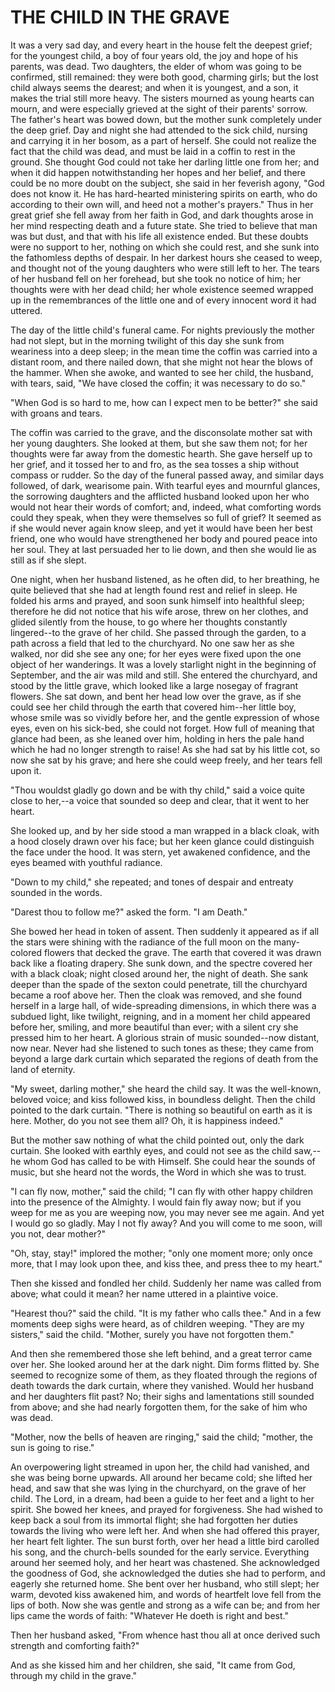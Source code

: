 # THE CHILD IN THE GRAVE

It was a very sad day, and every heart in the house felt the
deepest grief; for the youngest child, a boy of four years old, the
joy and hope of his parents, was dead. Two daughters, the elder of
whom was going to be confirmed, still remained: they were both good,
charming girls; but the lost child always seems the dearest; and
when it is youngest, and a son, it makes the trial still more heavy.
The sisters mourned as young hearts can mourn, and were especially
grieved at the sight of their parents' sorrow. The father's heart
was bowed down, but the mother sunk completely under the deep grief.
Day and night she had attended to the sick child, nursing and carrying
it in her bosom, as a part of herself. She could not realize the
fact that the child was dead, and must be laid in a coffin to rest
in the ground. She thought God could not take her darling little one
from her; and when it did happen notwithstanding her hopes and her
belief, and there could be no more doubt on the subject, she said in
her feverish agony, "God does not know it. He has hard-hearted
ministering spirits on earth, who do according to their own will,
and heed not a mother's prayers." Thus in her great grief she fell
away from her faith in God, and dark thoughts arose in her mind
respecting death and a future state. She tried to believe that man was
but dust, and that with his life all existence ended. But these doubts
were no support to her, nothing on which she could rest, and she
sunk into the fathomless depths of despair. In her darkest hours she
ceased to weep, and thought not of the young daughters who were
still left to her. The tears of her husband fell on her forehead,
but she took no notice of him; her thoughts were with her dead
child; her whole existence seemed wrapped up in the remembrances of
the little one and of every innocent word it had uttered.

The day of the little child's funeral came. For nights
previously the mother had not slept, but in the morning twilight of
this day she sunk from weariness into a deep sleep; in the mean time
the coffin was carried into a distant room, and there nailed down,
that she might not hear the blows of the hammer. When she awoke, and
wanted to see her child, the husband, with tears, said, "We have
closed the coffin; it was necessary to do so."

"When God is so hard to me, how can I expect men to be better?"
she said with groans and tears.

The coffin was carried to the grave, and the disconsolate mother
sat with her young daughters. She looked at them, but she saw them
not; for her thoughts were far away from the domestic hearth. She gave
herself up to her grief, and it tossed her to and fro, as the sea
tosses a ship without compass or rudder. So the day of the funeral
passed away, and similar days followed, of dark, wearisome pain.
With tearful eyes and mournful glances, the sorrowing daughters and
the afflicted husband looked upon her who would not hear their words
of comfort; and, indeed, what comforting words could they speak,
when they were themselves so full of grief? It seemed as if she
would never again know sleep, and yet it would have been her best
friend, one who would have strengthened her body and poured peace into
her soul. They at last persuaded her to lie down, and then she would
lie as still as if she slept.

One night, when her husband listened, as he often did, to her
breathing, he quite believed that she had at length found rest and
relief in sleep. He folded his arms and prayed, and soon sunk
himself into healthful sleep; therefore he did not notice that his
wife arose, threw on her clothes, and glided silently from the
house, to go where her thoughts constantly lingered--to the grave of
her child. She passed through the garden, to a path across a field
that led to the churchyard. No one saw her as she walked, nor did
she see any one; for her eyes were fixed upon the one object of her
wanderings. It was a lovely starlight night in the beginning of
September, and the air was mild and still. She entered the
churchyard, and stood by the little grave, which looked like a large
nosegay of fragrant flowers. She sat down, and bent her head low over
the grave, as if she could see her child through the earth that
covered him--her little boy, whose smile was so vividly before her,
and the gentle expression of whose eyes, even on his sick-bed, she
could not forget. How full of meaning that glance had been, as she
leaned over him, holding in hers the pale hand which he had no longer
strength to raise! As she had sat by his little cot, so now she sat
by his grave; and here she could weep freely, and her tears fell upon
it.

"Thou wouldst gladly go down and be with thy child," said a
voice quite close to her,--a voice that sounded so deep and clear,
that it went to her heart.

She looked up, and by her side stood a man wrapped in a black
cloak, with a hood closely drawn over his face; but her keen glance
could distinguish the face under the hood. It was stern, yet
awakened confidence, and the eyes beamed with youthful radiance.

"Down to my child," she repeated; and tones of despair and
entreaty sounded in the words.

"Darest thou to follow me?" asked the form. "I am Death."

She bowed her head in token of assent. Then suddenly it appeared
as if all the stars were shining with the radiance of the full moon on
the many-colored flowers that decked the grave. The earth that covered
it was drawn back like a floating drapery. She sunk down, and the
spectre covered her with a black cloak; night closed around her, the
night of death. She sank deeper than the spade of the sexton could
penetrate, till the churchyard became a roof above her. Then the cloak
was removed, and she found herself in a large hall, of wide-spreading
dimensions, in which there was a subdued light, like twilight,
reigning, and in a moment her child appeared before her, smiling,
and more beautiful than ever; with a silent cry she pressed him
to her heart. A glorious strain of music sounded--now distant, now
near. Never had she listened to such tones as these; they came from
beyond a large dark curtain which separated the regions of death
from the land of eternity.

"My sweet, darling mother," she heard the child say. It was the
well-known, beloved voice; and kiss followed kiss, in boundless
delight. Then the child pointed to the dark curtain. "There is nothing
so beautiful on earth as it is here. Mother, do you not see them
all? Oh, it is happiness indeed."

But the mother saw nothing of what the child pointed out, only the
dark curtain. She looked with earthly eyes, and could not see as the
child saw,--he whom God has called to be with Himself. She could
hear the sounds of music, but she heard not the words, the Word in
which she was to trust.

"I can fly now, mother," said the child; "I can fly with other
happy children into the presence of the Almighty. I would fain fly
away now; but if you weep for me as you are weeping now, you may never
see me again. And yet I would go so gladly. May I not fly away? And
you will come to me soon, will you not, dear mother?"

"Oh, stay, stay!" implored the mother; "only one moment more; only
once more, that I may look upon thee, and kiss thee, and press thee to
my heart."

Then she kissed and fondled her child. Suddenly her name was
called from above; what could it mean? her name uttered in a plaintive
voice.

"Hearest thou?" said the child. "It is my father who calls
thee." And in a few moments deep sighs were heard, as of children
weeping. "They are my sisters," said the child. "Mother, surely you
have not forgotten them."

And then she remembered those she left behind, and a great
terror came over her. She looked around her at the dark night. Dim
forms flitted by. She seemed to recognize some of them, as they
floated through the regions of death towards the dark curtain, where
they vanished. Would her husband and her daughters flit past? No;
their sighs and lamentations still sounded from above; and she had
nearly forgotten them, for the sake of him who was dead.

"Mother, now the bells of heaven are ringing," said the child;
"mother, the sun is going to rise."

An overpowering light streamed in upon her, the child had
vanished, and she was being borne upwards. All around her became cold;
she lifted her head, and saw that she was lying in the churchyard,
on the grave of her child. The Lord, in a dream, had been a guide to
her feet and a light to her spirit. She bowed her knees, and prayed
for forgiveness. She had wished to keep back a soul from its
immortal flight; she had forgotten her duties towards the living who
were left her. And when she had offered this prayer, her heart felt
lighter. The sun burst forth, over her head a little bird carolled his
song, and the church-bells sounded for the early service. Everything
around her seemed holy, and her heart was chastened. She
acknowledged the goodness of God, she acknowledged the duties she
had to perform, and eagerly she returned home. She bent over her
husband, who still slept; her warm, devoted kiss awakened him, and
words of heartfelt love fell from the lips of both. Now she was gentle
and strong as a wife can be; and from her lips came the words of
faith: "Whatever He doeth is right and best."

Then her husband asked, "From whence hast thou all at once derived
such strength and comforting faith?"

And as she kissed him and her children, she said, "It came from
God, through my child in the grave."




